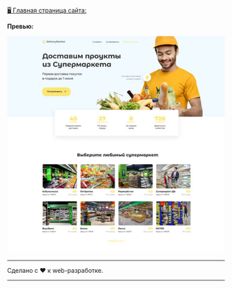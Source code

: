 [🖥️ Главная страница сайта:](https://dzmitry-kubarski.github.io/100-days-of-code/projects/layout-9/dist/)

**Превью:**

![Preview](preview.jpg "Preview")

------------

Сделано с ❤️ к web-разработке.

------------